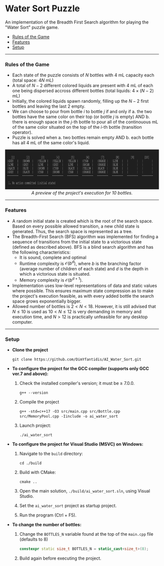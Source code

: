# Water Sort Puzzle
An implementation of the Breadth First Search algorithm for playing the "Water Sort" puzzle game.


* [Rules of the Game](#rules-of-the-game)  
* [Features](#features)  
* [Setup](#setup)  

---

### Rules of the Game
* Each state of the puzzle consists of $N$ bottles with 4 mL capacity each (total space: $4N$ mL)
* A total of $N - 2$ different colored liquids are present with 4 mL of each one being dispersed accross different bottles (total liquids: $4\times(N-2)$ mL)
* Initially, the colored liquids spawn randomly, filling up the $N - 2$ first bottles and leaving the last 2 empty.
* We can choose to pour from bottle $i$ to bottle $j$ if and only if a. the two bottles have the same color on their top (or bottle $j$ is empty) AND b. there is enough space in the $j$-th bottle to pour all of the continouous mL of the same color situated on the top of the $i$-th bottle (transition operator).
* Puzzle is solved when a. two bottles remain empty AND b. each bottle has all 4 mL of the same color's liquid.

<p align="center">
  <img src="./img/exhibition.gif" alt="Test Run Exhibition" width="960" height="130">
  <br>
  <i>A preview of the project's execution for 10 bottles.</i>
</p>

---

### Features
* A random initial state is created which is the root of the search space. Based on every possible allowed transition, a new child state is generated. Thus, the search space is represented as a tree.
* The Breadth-First Search (BFS) algorithm was implemented for finding a sequence of transitions from the initial state to a victorious state (defined as described above). BFS is a blind search algorithm and has the following characteristics:
  - It is sound, complete and optimal
  - Runtime complexity is $\mathcal{O}(b^d)$, where $b$ is the branching factor (average number of children of each state) and $d$ is the depth in which a victorious state is situated.
  - Memory complexity is $\mathcal{O}(b^{d+1})$.
* Implementation uses low-level representations of data and static values where possible. This ensures maximum state compression as to make the project's execution feasible, as with every added bottle the search space grows exponentially bigger.
* Allowed number of bottles is $2 < N < 18$. However, it is still advised that $N \leq 10$ is used as $10 < N \leq 12$ is very demanding in memory and execution time, and $N > 12$ is practically unfeasible for any desktop computer.

---

### Setup
* **Clone the project**

  ```
  git clone https://github.com/DimYfantidis/AI_Water_Sort.git
  ```
* **To configure the project for the GCC compiler (supports only GCC ver.7 and above):**
  1. Check the installed compiler's version; it must be $\geq$ 7.0.0.  

      ```
      g++ --version
      ```
  2. Compile the project  

      ```
      g++ -std=c++17 -O3 src/main.cpp src/Bottle.cpp src/MemoryPool.cpp -Iinclude -o ai_water_sort
      ```
  3. Launch project:  

      ```
      ./ai_water_sort
      ```
* **To configure the project for Visual Studio (MSVC) on Windows:**  

  1. Navigate to the `build` directory:  

      ```
      cd ./build
      ```
  2. Build with CMake:  

      ```
      cmake ..
      ```
  3. Open the main solution, `./build/ai_water_sort.sln`, using Visual Studio.
  4. Set the `ai_water_sort` project as startup project.
  5. Run the program (Ctrl + F5).
* **To change the number of bottles:**  

  1. Change the `BOTTLES_N` variable found at the top of the `main.cpp` file (defaults to 8)  

      ```C++
      constexpr static size_t BOTTLES_N = static_cast<size_t>(8);
      ```
  2. Build again before executing the project.
